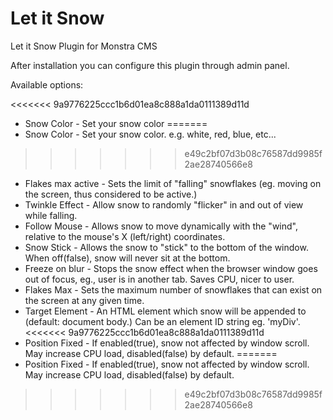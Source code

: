 Let it Snow
===================

Let it Snow Plugin for Monstra CMS

After installation you can configure this plugin through admin panel.

Available options:

<<<<<<< 9a9776225ccc1b6d01ea8c888a1da0111389d11d
* Snow Color - Set your snow color
=======
* Snow Color - Set your snow color. e.g. white, red, blue, etc...
>>>>>>> e49c2bf07d3b08c76587dd9985f2ae28740566e8
* Flakes max active - Sets the limit of "falling" snowflakes (eg. moving on the screen, thus considered to be active.)
* Twinkle Effect - Allow snow to randomly "flicker" in and out of view while falling.
* Follow Mouse - Allows snow to move dynamically with the "wind", relative to the mouse's X (left/right) coordinates.
* Snow Stick - Allows the snow to "stick" to the bottom of the window. When off(false), snow will never sit at the bottom.
* Freeze on blur - Stops the snow effect when the browser window goes out of focus, eg., user is in another tab. Saves CPU, nicer to user.
* Flakes Max - Sets the maximum number of snowflakes that can exist on the screen at any given time.
* Target Element - An HTML element which snow will be appended to (default: document body.) Can be an element ID string eg. 'myDiv'.
<<<<<<< 9a9776225ccc1b6d01ea8c888a1da0111389d11d
* Position Fixed - If enabled(true), snow not affected by window scroll. May increase CPU load, disabled(false) by default.
=======
* Position Fixed - If enabled(true), snow not affected by window scroll. May increase CPU load, disabled(false) by default.
>>>>>>> e49c2bf07d3b08c76587dd9985f2ae28740566e8

